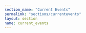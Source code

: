 ```yaml
---
section_name: "Current Events"
permalink: "sections/currentevents"
layout: section
name: current_events
---
```


